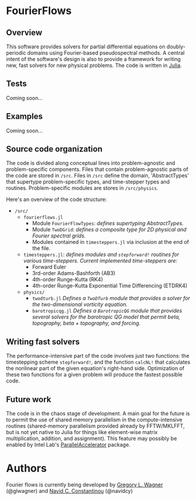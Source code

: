 # FourierFlows

## Overview

This software provides solvers for partial differential equations on
doubly-periodic domains using Fourier-based pseudospectral methods.
A central intent of the software's design is also to provide a framework 
for writing new, fast solvers for new physical problems. 
The code is written in [Julia][].

## Tests

Coming soon...

## Examples

Coming soon...

## Source code organization

The code is divided along conceptual lines into problem-agnostic and
problem-specific components. Files that contain problem-agnostic parts
of the code are stored in ``/src``. Files in ``/src`` define the domain,
'AbstractTypes' that supertype problem-specific types, and
time-stepper types and routines. Problem-specific modules are stores in
``/src/physics``.

Here's an overview of the code structure:

- ``/src/``
    - ``fourierflows.jl``
        - Module ``FourierFlowTypes``: *defines supertyping AbstractTypes.*
        - Module ``TwoDGrid``: *defines a composite type for 2D physical and Fourier
            spectral grids.*
        - Modules contained in ``timesteppers.jl`` via inclusion at the end of the file.
   - ``timesteppers.jl``: *defines modules and ``stepforward!`` routines for various
        time-steppers. Current implemented time-steppers are:*
        - Forward Euler
        - 3rd-order Adams-Bashforth (AB3)
        - 4th-order Runge-Kutta (RK4)
        - 4th-order Runge-Kutta Exponential Time Differencing (ETDRK4)
    - ``physics/``
        - ``twodturb.jl`` *Defines a ``TwoDTurb`` module that provides a solver for the
                two-dimensional vorticity equation.*
        - ``barotropicqg.jl`` *Defines a ``BarotropicQG`` module that provides several
                solvers for the barotropic QG model that permit beta, topography,
                beta + topography, and forcing.*


## Writing fast solvers

The performance-intensive part of the code involves just two functions: the timestepping
scheme ``stepforward!``, and the function ``calcNL!`` that calculates the nonlinear part
of the given equation's right-hand side. Optimization of these two functions for a given
problem will produce the fastest possible code.

## Future work

The code is in the chaos stage of development. A main goal for the future
is to permit the use of shared memory parallelism in the compute-intensive
routines (shared-memory parallelism provided already by FFTW/MKLFFT, but
is not yet native to Julia for things like element-wise matrix multiplication,
addition, and assignment). This feature may possibly be enabled by
Intel Lab's [ParallelAccelerator][] package.

# Authors

Fourier flows is currently being developed by [Gregory L. Wagner][] (@glwagner)
and [Navid C. Constantinou][] (@navidcy)


[Julia]: https://julialang.org/
[ParallelAccelerator]: https://github.com/IntelLabs/ParallelAccelerator.jl
[Navid C. Constantinou]: http://www.navidconstantinou.com
[Gregory L. Wagner]: https://glwagner.github.io
